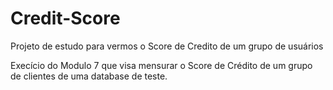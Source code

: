 # Credit-Score
Projeto de estudo para vermos o Score de Credito de um grupo de usuários

Execício do Modulo 7 que visa mensurar o Score de Crédito de um grupo de clientes de uma database de teste.
